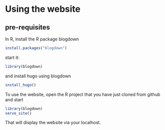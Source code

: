 # Using the website

## pre-requisites

In R, install the R package blogdown

```r
install.packages("blogdown")
```

start it:

```r
library(blogdown)
```
  
and install hugo using blogdown

```r
install_hugo()
```

To use the website, open the R project that you have just cloned from github and start

```r
library(blogdown)
serve_site()
```

That will display the website via your localhost.